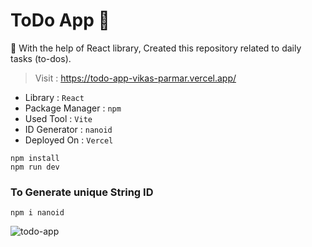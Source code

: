 # ToDo App  	:ledger:
:pushpin: With the help of React library, Created this repository related to daily tasks (to-dos).

> Visit : https://todo-app-vikas-parmar.vercel.app/

* Library : `React`
* Package Manager : `npm`
* Used Tool : `Vite`  
* ID Generator : `nanoid`
* Deployed On : `Vercel`

```
npm install
npm run dev
```
### To Generate unique String ID 
```
npm i nanoid
```

![todo-app](https://user-images.githubusercontent.com/122597785/220033755-df897ddc-9629-45d3-bfa4-441ba7d8f75a.jpg)

